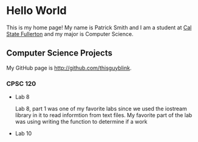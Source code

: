 # Hello World

This is my home page! My name is Patrick Smith and I am a student at [Cal State Fullerton](http://www.fullerton.edu/) and my major is Computer Science.

## Computer Science Projects

My GitHub page is http://github.com/thisguyblink.

### CPSC 120

* Lab 8

    Lab 8, part 1 was one of my favorite labs since we used the iostream library
     in it to read informtion from text files. 
     My favorite part of the lab was using writing the function to determine if a work 


* Lab 10
  
